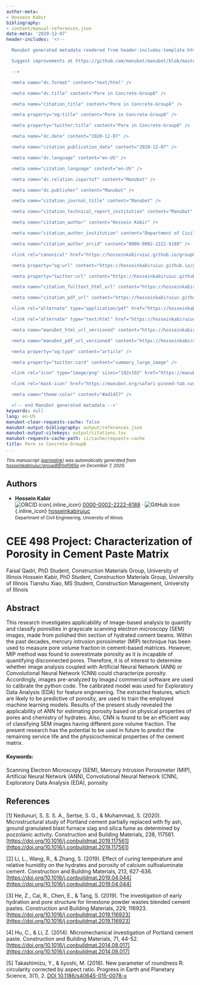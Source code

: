 ```yaml
---
author-meta:
- Hossein Kabir
bibliography:
- content/manual-references.json
date-meta: '2020-12-07'
header-includes: '<!--

  Manubot generated metadata rendered from header-includes-template.html.

  Suggest improvements at https://github.com/manubot/manubot/blob/master/manubot/process/header-includes-template.html

  -->

  <meta name="dc.format" content="text/html" />

  <meta name="dc.title" content="Pore in Concrete-Group8" />

  <meta name="citation_title" content="Pore in Concrete-Group8" />

  <meta property="og:title" content="Pore in Concrete-Group8" />

  <meta property="twitter:title" content="Pore in Concrete-Group8" />

  <meta name="dc.date" content="2020-12-07" />

  <meta name="citation_publication_date" content="2020-12-07" />

  <meta name="dc.language" content="en-US" />

  <meta name="citation_language" content="en-US" />

  <meta name="dc.relation.ispartof" content="Manubot" />

  <meta name="dc.publisher" content="Manubot" />

  <meta name="citation_journal_title" content="Manubot" />

  <meta name="citation_technical_report_institution" content="Manubot" />

  <meta name="citation_author" content="Hossein Kabir" />

  <meta name="citation_author_institution" content="Department of Civil Engineering, University of Illinois" />

  <meta name="citation_author_orcid" content="0000-0002-2222-6188" />

  <link rel="canonical" href="https://hosseinkabiruiuc.github.io/group8/" />

  <meta property="og:url" content="https://hosseinkabiruiuc.github.io/group8/" />

  <meta property="twitter:url" content="https://hosseinkabiruiuc.github.io/group8/" />

  <meta name="citation_fulltext_html_url" content="https://hosseinkabiruiuc.github.io/group8/" />

  <meta name="citation_pdf_url" content="https://hosseinkabiruiuc.github.io/group8/manuscript.pdf" />

  <link rel="alternate" type="application/pdf" href="https://hosseinkabiruiuc.github.io/group8/manuscript.pdf" />

  <link rel="alternate" type="text/html" href="https://hosseinkabiruiuc.github.io/group8/v/0af065e57266fe2947001a5c6c7bed02667c4a57/" />

  <meta name="manubot_html_url_versioned" content="https://hosseinkabiruiuc.github.io/group8/v/0af065e57266fe2947001a5c6c7bed02667c4a57/" />

  <meta name="manubot_pdf_url_versioned" content="https://hosseinkabiruiuc.github.io/group8/v/0af065e57266fe2947001a5c6c7bed02667c4a57/manuscript.pdf" />

  <meta property="og:type" content="article" />

  <meta property="twitter:card" content="summary_large_image" />

  <link rel="icon" type="image/png" sizes="192x192" href="https://manubot.org/favicon-192x192.png" />

  <link rel="mask-icon" href="https://manubot.org/safari-pinned-tab.svg" color="#ad1457" />

  <meta name="theme-color" content="#ad1457" />

  <!-- end Manubot generated metadata -->'
keywords: null
lang: en-US
manubot-clear-requests-cache: false
manubot-output-bibliography: output/references.json
manubot-output-citekeys: output/citations.tsv
manubot-requests-cache-path: ci/cache/requests-cache
title: Pore in Concrete-Group8
...
```







<small><em>
This manuscript
([permalink](https://hosseinkabiruiuc.github.io/group8/v/0af065e57266fe2947001a5c6c7bed02667c4a57/))
was automatically generated
from [hosseinkabiruiuc/group8@0af065e](https://github.com/hosseinkabiruiuc/group8/tree/0af065e57266fe2947001a5c6c7bed02667c4a57)
on December 7, 2020.
</em></small>

## Authors



+ **Hossein Kabir**<br>
    ![ORCID icon](images/orcid.svg){.inline_icon}
    [0000-0002-2222-6188](https://orcid.org/0000-0002-2222-6188)
    · ![GitHub icon](images/github.svg){.inline_icon}
    [hosseinkabiruiuc](https://github.com/hosseinkabiruiuc)<br>
  <small>
     Department of Civil Engineering, University of Illinois
  </small>



# CEE 498 Project: Characterization of Porosity in Cement Paste Matrix


Faisal Qadri, PhD Student, Construction Materials Group, University of Illinois
Hossein Kabir, PhD Student, Construction Materials Group, University of Illinois
Tianshu Xiao, MS Student, Construction Management, University of Illinois


## Abstract

This research investigates applicability of image-based analysis to quantify and classify porosities in grayscale scanning electron microscopy (SEM) images, made from polished thin section of hydrated cement beams. Within the past decades, mercury intrusion porosimeter (MIP) technique has been used to measure pore volume fraction in cement-based matrices. However, MIP method was found to overestimate porosity as it is incapable of quantifying disconnected pores. Therefore, it is of interest to determine whether image analysis coupled with Artificial Neural Network (ANN) or Convolutional Neural Network (CNN) could characterize porosity. Accordingly, images pre-analyzed by ImageJ commercial software are used to calibrate the python code. The calibrated model was used for Exploratory Data Analysis (EDA) for feature engineering. The extracted features, which are likely to be predictive of porosity, are used to train the employed machine learning models. Results of the present study revealed the applicability of ANN for estimating porosity based on physical properties of pores and chemistry of hydrates. Also, CNN is found to be an efficient way of classifying SEM images having different pore volume fraction. The present research has the potential to be used in future to predict the remaining service life and the physicochemical properties of the cement matrix.

#### Keywords: 
Scanning Electron Microscopy (SEM), Mercury Intrusion Porosimeter (MIP), Artificial Neural Network (ANN), Convolutional Neural Network (CNN), Exploratory Data Analysis (EDA), porosity



## References

[1] Nedunuri, S. S. S. A., Sertse, S. G., & Muhammad, S. (2020). Microstructural study of Portland cement partially replaced with fly ash, ground granulated blast furnace slag and silica fume as determined by pozzolanic activity. Construction and Building Materials, 238, 117561.
[https://doi.org/10.1016/j.conbuildmat.2019.117561](https://doi.org/10.1016/j.conbuildmat.2019.117561)

[2] Li, L., Wang, R., & Zhang, S. (2019). Effect of curing temperature and relative humidity on the hydrates and porosity of calcium sulfoaluminate cement. Construction and Building Materials, 213, 627-636.
[https://doi.org/10.1016/j.conbuildmat.2019.04.044](https://doi.org/10.1016/j.conbuildmat.2019.04.044)

[3] He, Z., Cai, R., Chen, E., & Tang, S. (2019). The investigation of early hydration and pore structure for limestone powder wastes blended cement pastes. Construction and Building Materials, 229, 116923.
[https://doi.org/10.1016/j.conbuildmat.2019.116923](https://doi.org/10.1016/j.conbuildmat.2019.116923)

[4] Hu, C., & Li, Z. (2014). Micromechanical investigation of Portland cement paste. Construction and Building Materials, 71, 44-52. [https://doi.org/10.1016/j.conbuildmat.2014.08.017](https://doi.org/10.1016/j.conbuildmat.2014.08.017)

[5] Takashimizu, Y., & Iiyoshi, M. (2016). New parameter of roundness R: circularity corrected by aspect ratio. Progress in Earth and Planetary Science, 3(1), 2.
[DOI 10.1186/s40645-015-0078-x](https://link.springer.com/article/10.1186/s40645-015-0078-x) 




<div id="refs"></div>
